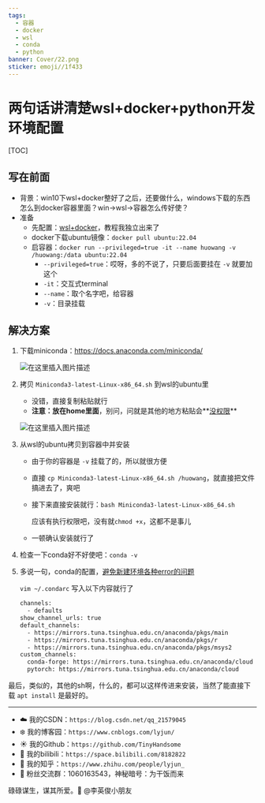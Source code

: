 ```yaml
---
tags:
  - 容器
  - docker
  - wsl
  - conda
  - python
banner: Cover/22.png
sticker: emoji//1f433
---
```

# 两句话讲清楚wsl+docker+python开发环境配置


[TOC]

## 写在前面

- 背景：win10下wsl+docker整好了之后，还要做什么，windows下载的东西怎么到docker容器里面？win->wsl->容器怎么传好使？
- 准备
  - 先配置：[wsl+docker](https://blog.csdn.net/qq_21579045/article/details/143155408)，教程我独立出来了
  - docker下载ubuntu镜像：`docker pull ubuntu:22.04`
  - 启容器：`docker run --privileged=true -it --name huowang -v /huowang:/data ubuntu:22.04`
    - `--privileged=true`：哎呀，多的不说了，只要后面要挂在 `-v` 就要加这个
    - `-it`：交互式terminal
    - `--name`：取个名字吧，给容器
    - `-v`：目录挂载


## 解决方案

1. 下载miniconda：https://docs.anaconda.com/miniconda/

   ![在这里插入图片描述](https://i-blog.csdnimg.cn/direct/2505fbfeff354d608943991e3a34ba13.png)

2. 拷贝 `Miniconda3-latest-Linux-x86_64.sh` 到wsl的ubuntu里

   - 没错，直接复制粘贴就行
   - **注意：放在home里面**，别问，问就是其他的地方粘贴会**[没权限](https://blog.csdn.net/zero_with_one/article/details/131772057)**

   ![在这里插入图片描述](https://i-blog.csdnimg.cn/direct/7bcc6be8b90246eebd4c8fea0ad42262.png)

3. 从wsl的ubuntu拷贝到容器中并安装

   - 由于你的容器是 `-v` 挂载了的，所以就很方便

   - 直接 `cp Miniconda3-latest-Linux-x86_64.sh /huowang`，就直接把文件搞进去了，爽吧

   - 接下来直接安装就行：`bash Miniconda3-latest-Linux-x86_64.sh`

     应该有执行权限吧，没有就`chmod +x`，这都不是事儿

   - 一顿确认安装就行了

4. 检查一下conda好不好使吧：`conda -v`

5. 多说一句，conda的配置，[避免新建环境各种error的问题](https://blog.csdn.net/leviopku/article/details/140280296)

   `vim ~/.condarc` 写入以下内容就行了

   ```bash
   channels:
     - defaults
   show_channel_urls: true
   default_channels:
     - https://mirrors.tuna.tsinghua.edu.cn/anaconda/pkgs/main
     - https://mirrors.tuna.tsinghua.edu.cn/anaconda/pkgs/r
     - https://mirrors.tuna.tsinghua.edu.cn/anaconda/pkgs/msys2
   custom_channels:
     conda-forge: https://mirrors.tuna.tsinghua.edu.cn/anaconda/cloud
     pytorch: https://mirrors.tuna.tsinghua.edu.cn/anaconda/cloud
   ```

最后，类似的，其他的sh啊，什么的，都可以这样传进来安装，当然了能直接下载 `apt install` 是最好的。


------


- :cloud: 我的CSDN：`https://blog.csdn.net/qq_21579045`
- :snowflake: 我的博客园：`https://www.cnblogs.com/lyjun/`
- :sunny: 我的Github：`https://github.com/TinyHandsome`
- :rainbow: 我的bilibili：`https://space.bilibili.com/8182822`
- :tomato: 我的知乎：`https://www.zhihu.com/people/lyjun_`
- :penguin: 粉丝交流群：1060163543，神秘暗号：为干饭而来

碌碌谋生，谋其所爱。:ocean:              @李英俊小朋友

